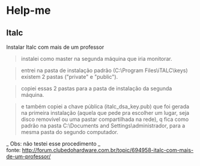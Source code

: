 # Help-me
## Italc
Instalar Italc com mais de um professor

> instalei como master na segunda máquina que iria monitorar.

> entrei na pasta de instalação padrão (C:\Program Files\iTALC\keys) existem 2 pastas ("private" e "public").

> copiei essas 2 pastas para a pasta de instalação da segunda máquina.

> e também copiei a chave pública (italc_dsa_key.pub) que foi gerada na primeira instalação (aquela que pede pra escolher um lugar, seja disco removível ou uma pastar compartilhada na rede), q fica como padrão na pasta C:\Documents and Settings\administrador, para a mesma pasta do segundo computador.

_ Obs: não testei esse procedimento _   
fonte: http://forum.clubedohardware.com.br/topic/694958-italc-com-mais-de-um-professor/
